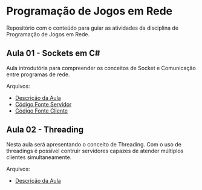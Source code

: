 # Programação de Jogos em Rede

Repositório com o conteúdo para guiar as atividades da disciplina de Programação de Jogos em Rede. 

## Aula 01 - Sockets em C#

Aula introdutória para compreender os conceitos de Socket e Comunicação entre programas de rede.

Arquivos:
 - [Descrição da Aula](./aula_01/README.md)
 - [Código Fonte Servidor](./aula_01/SocketServer/SocketServer/Program.cs)
 - [Código Fonte Cliente](./aula_01/SocketClient/SocketClient/Program.cs)


## Aula 02 - Threading

Nesta aula será apresentando o conceito de Threading. Com o uso de threadings é possível contruir
servidores capazes de atender múltiplos clientes simultaneamente.

Arquivos:
 - [Descrição da Aula](./aula_02/README.md)